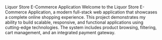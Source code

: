 Liquor Store E-Commerce Application
Welcome to the Liquor Store E-Commerce Application, a modern full-stack web application that showcases a complete online shopping experience. This project demonstrates my ability to build scalable, responsive, and functional applications using cutting-edge technologies. The system includes product browsing, filtering, cart management, and an integrated payment gateway.

